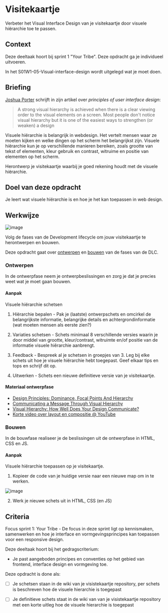 
# Visitekaartje

Verbeter het Visual Interface Design van je visitekaartje door visuele hiërarchie toe te passen. 

## Context

Deze deeltaak hoort bij sprint 1 "Your Tribe". Deze opdracht ga je individueel uitvoeren.

In het S01W1-05-Visual-interface-design wordt uitgelegd wat je moet doen.


## Briefing

[Joshua Porter](http://bokardo.com/principles-of-user-interface-design/) schrijft in zijn artikel over _principles of user interface design_: 
> A strong visual hierarchy is achieved when there is a clear viewing order to the visual elements on a screen. Most people don't notice visual hierarchy but it is one of the easiest ways to strengthen (or weaken) a design

Visuele hiërarchie is belangrijk in webdesign. Het vertelt mensen waar ze moeten kijken en welke dingen op het scherm het belangrijkst zijn. 
Visuele hiërarchie kun je op verschillende manieren bereiken, zoals grootte van tekst of elementen, kleur gebruik en contrast, witruime en positie van elementen op het scherm.

Herontwerp je visitekaartje waarbij je goed rekening houdt met de visuele hiërarchie. 


## Doel van deze opdracht

Je leert wat visuele hiërarchie is en hoe je het kan toepassen in web design. 

## Werkwijze

![image](https://user-images.githubusercontent.com/1391509/188837839-627ad2e9-d338-4d6c-9846-181227885ab0.png)


Volg de fases van de Development lifecycle om jouw visitekaartje te herontwerpen en bouwen.

Deze opdracht gaat over  [ontwerpen](#ontwerpen) en [bouwen](#bouwen) van de fases van de DLC.



### Ontwerpen
In de ontwerpfase neem je ontwerpbeslissingen en zorg je dat je precies weet wat je moet gaan bouwen.

#### Aanpak

Visuele hiërarchie  schetsen
  
1. Hiërarchie bepalen - 
Pak je (laatste) ontwerpschets en omcirkel de belangrijkste informatie, belangrijke details en achtergrondinformatie (wat moeten mensen als eerste zien?)

2. Variaties schetsen  -
Schets minimaal 8 verschillende versies waarin je door middel van grootte, kleur/contrast, witruimte en/of positie van de informatie visuele hiêrarchie aanbrengt.

3. Feedback - 
Bespreek al je schetsen in groepjes van 3. Leg bij elke schets uit hoe je visuele hiërarchie hebt toegepast. Geef elkaar tips en tops en schrijf dit op.

4. Uitwerken - 
Schets een nieuwe definitieve versie van je visitekaartje. 


  


#### Materiaal ontwerpfase

- [Design Principles: Dominance, Focal Points And Hierarchy](https://www.smashingmagazine.com/2015/02/design-principles-dominance-focal-points-hierarchy/)
- [Communicating a Message Through Visual Hierarchy](https://designmodo.com/visual-hierarchy/)
- [Visual Hierarchy: How Well Does Your Design Communicate?](http://vanseodesign.com/web-design/visual-hierarchy/)
- [Korte video over layout en compositie  @ YouTube](https://www.youtube.com/watch?v=a5KYlHNKQB8)



### Bouwen
In de bouwfase realiseer je de beslissingen uit de ontwerpfase in HTML, CSS en JS.

#### Aanpak
  
Visuele hiërarchie toepassen op je visitekaartje.

  1. Kopieer de code van je huidige versie naar een nieuwe map om in te werken.

![image](https://user-images.githubusercontent.com/1391509/188836552-b9e9f842-aff9-41b3-acfa-b8f4d5eaa9e6.png)

  2. Werk je nieuwe schets uit in HTML, CSS (en JS)  




## Criteria

Focus sprint 1: Your Tribe - De focus in deze sprint ligt op kennismaken, samenwerken en hoe je interface en vormgevingsprincipes kan toepassen voor een responsive design.

Deze deeltaak hoort bij het gedragscriterium:

- Je past aangeboden principes en conventies op het gebied van frontend, interface design en vormgeving toe.

Deze opdracht is done als:

- [ ] Je schetsen staan in de wiki van je visistekaartje repository, per schets is beschreven hoe de visuele hierarchie is toegepast
- [ ] Je definitieve schets staat in de wiki van van je visistekaartje repository met een korte uitleg hoe de visuele hierarchie is toegepast

